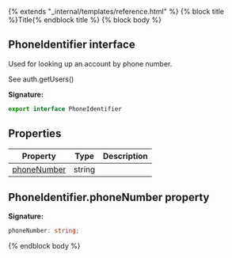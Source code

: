 {% extends "_internal/templates/reference.html" %}
{% block title %}Title{% endblock title %}
{% block body %}

## PhoneIdentifier interface

Used for looking up an account by phone number.

See auth.getUsers()

<b>Signature:</b>

```typescript
export interface PhoneIdentifier 
```

## Properties

|  Property | Type | Description |
|  --- | --- | --- |
|  [phoneNumber](./firebase-admin_auth.phoneidentifier.md#phoneidentifierphonenumber_property) | string |  |

## PhoneIdentifier.phoneNumber property

<b>Signature:</b>

```typescript
phoneNumber: string;
```
{% endblock body %}
